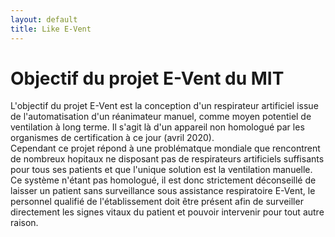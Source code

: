 ```yaml
---
layout: default
title: Like E-Vent
---
```


# Objectif du projet E-Vent du MIT

L'objectif du projet E-Vent est la conception d'un respirateur artificiel issue de l'automatisation d'un réanimateur manuel, comme moyen potentiel de ventilation à long terme.
Il s'agit là d'un appareil non homologué par les organismes de certification à ce jour (avril 2020). <br> Cependant ce projet répond à une problématque mondiale que rencontrent de nombreux hopitaux ne disposant pas de respirateurs artificiels suffisants pour tous ses patients et que l'unique solution est la ventilation manuelle.  
Ce système n'étant pas homologué, il est donc strictement déconseillé de laisser un patient sans surveillance sous assistance respiratoire E-Vent, le personnel qualifié de l'établissement doit être présent afin de surveiller directement les signes vitaux du patient et pouvoir intervenir pour tout autre raison.
